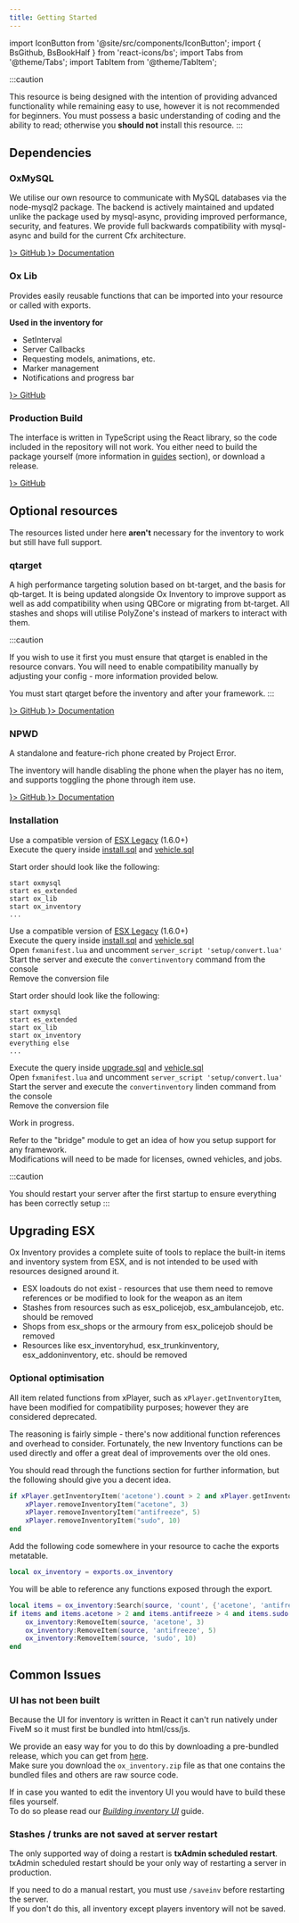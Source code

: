 ```yaml
---
title: Getting Started
---
```


import IconButton from '@site/src/components/IconButton';
import { BsGithub, BsBookHalf } from 'react-icons/bs';
import Tabs from '@theme/Tabs';
import TabItem from '@theme/TabItem';

:::caution

This resource is being designed with the intention of providing advanced functionality while remaining easy to use,
however it is not recommended for beginners. You must possess a basic understanding of coding and the ability to read;
otherwise you **should not** install this resource.
:::

## Dependencies

### OxMySQL

We utilise our own resource to communicate with MySQL databases via the node-mysql2 package.
The backend is actively maintained and updated unlike the package used by mysql-async, providing improved performance, security, and features.
We provide full backwards compatibility with mysql-async and build for the current Cfx architecture.

<div style={{ display: 'flex' }}>
  <a href="https://www.github.com/overextended/oxmysql" style={{ marginRight: '0.6rem' }}>
    <IconButton side="left" icon={<BsGithub />}>
      GitHub
    </IconButton>
  </a>
  <a href="https://overextended.github.io/docs/oxmysql/Installation/">
    <IconButton side="left" icon={<BsBookHalf />}>
      Documentation
    </IconButton>
  </a>
</div>

### Ox Lib

Provides easily reusable functions that can be imported into your resource or called with exports.

**Used in the inventory for**

- SetInterval
- Server Callbacks
- Requesting models, animations, etc.
- Marker management
- Notifications and progress bar

<div style={{ width: 'fit-content' }}>
  <a href="https://github.com/overextended/ox_lib/releases/latest">
    <IconButton side="left" icon={<BsGithub />}>
      GitHub
    </IconButton>
  </a>
</div>

### Production Build

The interface is written in TypeScript using the React library, so the code included in the repository will not work.
You either need to build the package yourself (more information in [guides](./Guides) section), or download a release.

<div style={{ width: 'fit-content' }}>
  <a href="https://www.github.com/overextended/ox_inventory/releases/latest" style={{ marginRight: '0.6rem' }}>
    <IconButton side="left" icon={<BsGithub />}>
      GitHub
    </IconButton>
  </a>
</div>

## Optional resources

The resources listed under here **aren't** necessary for the inventory to work but still have full support.

### qtarget

A high performance targeting solution based on bt-target, and the basis for qb-target.
It is being updated alongside Ox Inventory to improve support as well as add compatibility when using QBCore or migrating from bt-target.
All stashes and shops will utilise PolyZone's instead of markers to interact with them.

:::caution

If you wish to use it first you must ensure that qtarget is enabled in the resource convars.
You will need to enable compatibility manually by adjusting your config - more information provided below.

You must start qtarget before the inventory and after your framework.
:::

<div style={{ display: 'flex' }}>
  <a href="https://www.github.com/overextended/qtarget" style={{ marginRight: '0.6rem' }}>
    <IconButton side="left" icon={<BsGithub />}>
      GitHub
    </IconButton>
  </a>
  <a href="https://overextended.github.io/qtarget/">
    <IconButton side="left" icon={<BsBookHalf />}>
      Documentation
    </IconButton>
  </a>
</div>

### NPWD

A standalone and feature-rich phone created by Project Error.

The inventory will handle disabling the phone when the player has no item, and supports toggling the phone through item use.

<div style={{ display: 'flex' }}>
  <a href="https://www.github.com/project-error/npwd" style={{ marginRight: '0.6rem' }}>
    <IconButton side="left" icon={<BsGithub />}>
      GitHub
    </IconButton>
  </a>
  <a href="https://projecterror.dev/docs">
    <IconButton side="left" icon={<BsBookHalf />}>
      Documentation
    </IconButton>
  </a>
</div>

### Installation

<Tabs>
<TabItem value="fresh_esx" label="Fresh ESX" default>

Use a compatible version of [ESX Legacy](https://github.com/esx-framework/esx-legacy) (1.6.0+)  
Execute the query inside [install.sql](https://github.com/overextended/ox_inventory/blob/main/setup/install.sql) and [vehicle.sql](https://github.com/overextended/ox_inventory/blob/main/setup/vehicle.sql)  

 Start order should look like the following:
```
start oxmysql
start es_extended
start ox_lib
start ox_inventory
...
```
</TabItem>
<TabItem value="convert_esx" label="Convert ESX">

Use a compatible version of [ESX Legacy](https://github.com/esx-framework/esx-legacy) (1.6.0+)  
Execute the query inside [install.sql](https://github.com/overextended/ox_inventory/blob/main/setup/install.sql)
and [vehicle.sql](https://github.com/overextended/ox_inventory/blob/main/setup/vehicle.sql)  
Open `fxmanifest.lua` and uncomment `server_script 'setup/convert.lua'`  
Start the server and execute the `convertinventory` command from the console  
Remove the conversion file  

 Start order should look like the following:
```
start oxmysql
start es_extended
start ox_lib
start ox_inventory
everything else
...
```

</TabItem>
<TabItem value="convert_linden" label="Upgrade from Linden Inventory">

Execute the query inside [upgrade.sql](https://github.com/overextended/ox_inventory/blob/main/setup/upgrade.sql)
and [vehicle.sql](https://github.com/overextended/ox_inventory/blob/main/setup/vehicle.sql)  
Open `fxmanifest.lua` and uncomment `server_script 'setup/convert.lua'`  
Start the server and execute the `convertinventory` linden command from the console  
Remove the conversion file

</TabItem>
<TabItem value="standalone" label="Standalone">

Work in progress.

Refer to the "bridge" module to get an idea of how you setup support for any framework.  
Modifications will need to be made for licenses, owned vehicles, and jobs.

</TabItem>
</Tabs>

:::caution

You should restart your server after the first startup to ensure everything has been correctly setup
:::

## Upgrading ESX

Ox Inventory provides a complete suite of tools to replace the built-in items and inventory system from ESX, and is not intended to be used with resources designed around it.

- ESX loadouts do not exist - resources that use them need to remove references or be modified to look for the weapon as an item
- Stashes from resources such as esx_policejob, esx_ambulancejob, etc. should be removed
- Shops from esx_shops or the armoury from esx_policejob should be removed
- Resources like esx_inventoryhud, esx_trunkinventory, esx_addoninventory, etc. should be removed

### Optional optimisation

All item related functions from xPlayer, such as `xPlayer.getInventoryItem`, have been modified for compatibility purposes; however they are considered deprecated.

The reasoning is fairly simple - there's now additional function references and overhead to consider. Fortunately, the new Inventory functions can be used directly and offer a great deal of improvements over the old ones.

You should read through the functions section for further information, but the following should give you a decent idea.

<Tabs>
<TabItem value="esx" label="ESX">

```lua
if xPlayer.getInventoryItem('acetone').count > 2 and xPlayer.getInventoryItem('antifreeze').count > 4 and xPlayer.getInventoryItem('sudo').count > 9 then
    xPlayer.removeInventoryItem("acetone", 3)
    xPlayer.removeInventoryItem("antifreeze", 5)
    xPlayer.removeInventoryItem("sudo", 10)
end
```

</TabItem>
<TabItem value="inventory" label="Inventory">

Add the following code somewhere in your resource to cache the exports metatable.

```lua
local ox_inventory = exports.ox_inventory
```

You will be able to reference any functions exposed through the export.

```lua
local items = ox_inventory:Search(source, 'count', {'acetone', 'antifreeze', 'sudo'})
if items and items.acetone > 2 and items.antifreeze > 4 and items.sudo > 9 then
    ox_inventory:RemoveItem(source, 'acetone', 3)
    ox_inventory:RemoveItem(source, 'antifreeze', 5)
    ox_inventory:RemoveItem(source, 'sudo', 10)
end
```

</TabItem>
</Tabs>

## Common Issues

### UI has not been built

Because the UI for inventory is written in React it can't run natively under FiveM so it must first be bundled into html/css/js.

We provide an easy way for you to do this by downloading a pre-bundled release, which you can get from [here](https://github.com/overextended/ox_inventory/releases/latest).  
Make sure you download the `ox_inventory.zip` file as that one contains the bundled files and others are raw source code.

If in case you wanted to edit the inventory UI you would have to build these files yourself.  
To do so please read our [_Building inventory UI_](./Guides/inventory_ui.md) guide.

### Stashes / trunks are not saved at server restart

The only supported way of doing a restart is **txAdmin scheduled restart**.  
txAdmin scheduled restart should be your only way of restarting a server in production.

If you need to do a manual restart, you must use `/saveinv` before restarting the server.  
If you don't do this, all inventory except players inventory will not be saved.
